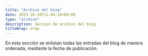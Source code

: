 ```yaml
---
title: "Archivo del blog"
date: 2019-10-19T11:44:14+09:00
type: "archive"
description: Seccion de archivo del blog
titleWrap: wrap
---
```


En esta sección se enlistan todas las entradas del blog de manera ordenada, mediante la fecha de publicación.
